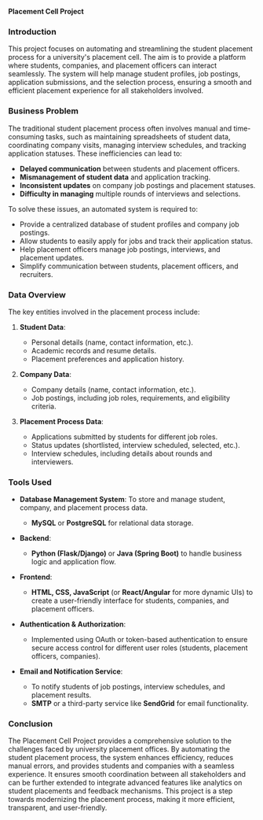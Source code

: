  **Placement Cell Project**


### Introduction

This project focuses on automating and streamlining the student placement process for a university's placement cell. The aim is to provide a platform where students, companies, and placement officers can interact seamlessly. The system will help manage student profiles, job postings, application submissions, and the selection process, ensuring a smooth and efficient placement experience for all stakeholders involved.

### Business Problem

The traditional student placement process often involves manual and time-consuming tasks, such as maintaining spreadsheets of student data, coordinating company visits, managing interview schedules, and tracking application statuses. These inefficiencies can lead to:
- **Delayed communication** between students and placement officers.
- **Mismanagement of student data** and application tracking.
- **Inconsistent updates** on company job postings and placement statuses.
- **Difficulty in managing** multiple rounds of interviews and selections.

To solve these issues, an automated system is required to:
- Provide a centralized database of student profiles and company job postings.
- Allow students to easily apply for jobs and track their application status.
- Help placement officers manage job postings, interviews, and placement updates.
- Simplify communication between students, placement officers, and recruiters.

### Data Overview

The key entities involved in the placement process include:

1. **Student Data**: 
   - Personal details (name, contact information, etc.).
   - Academic records and resume details.
   - Placement preferences and application history.

2. **Company Data**:
   - Company details (name, contact information, etc.).
   - Job postings, including job roles, requirements, and eligibility criteria.

3. **Placement Process Data**:
   - Applications submitted by students for different job roles.
   - Status updates (shortlisted, interview scheduled, selected, etc.).
   - Interview schedules, including details about rounds and interviewers.

### Tools Used

- **Database Management System**: To store and manage student, company, and placement process data.
  - **MySQL** or **PostgreSQL** for relational data storage.
  
- **Backend**: 
  - **Python (Flask/Django)** or **Java (Spring Boot)** to handle business logic and application flow.
  
- **Frontend**: 
  - **HTML, CSS, JavaScript** (or **React/Angular** for more dynamic UIs) to create a user-friendly interface for students, companies, and placement officers.

- **Authentication & Authorization**:
  - Implemented using OAuth or token-based authentication to ensure secure access control for different user roles (students, placement officers, companies).

- **Email and Notification Service**:
  - To notify students of job postings, interview schedules, and placement results.
  - **SMTP** or a third-party service like **SendGrid** for email functionality.

### Conclusion

The Placement Cell Project provides a comprehensive solution to the challenges faced by university placement offices. By automating the student placement process, the system enhances efficiency, reduces manual errors, and provides students and companies with a seamless experience. It ensures smooth coordination between all stakeholders and can be further extended to integrate advanced features like analytics on student placements and feedback mechanisms. This project is a step towards modernizing the placement process, making it more efficient, transparent, and user-friendly.

